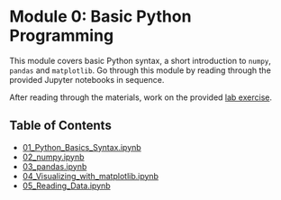 # Module 0: Basic Python Programming

This module covers basic Python syntax, a short introduction to `numpy`, `pandas` and `matplotlib`. Go through this module by reading through the provided Jupyter notebooks in sequence.

After reading through the materials, work on the provided [lab exercise](Module_0_Exercise.ipynb).

## Table of Contents
* [01_Python_Basics_Syntax.ipynb](01_Python_Basics_Syntax.ipynb)
* [02_numpy.ipynb](02_numpy.ipynb)
* [03_pandas.ipynb](03_pandas.ipynb)
* [04_Visualizing_with_matplotlib.ipynb](04_Visualizing_with_matplotlib.ipynb)
* [05_Reading_Data.ipynb](05_Reading_Data.ipynb)

